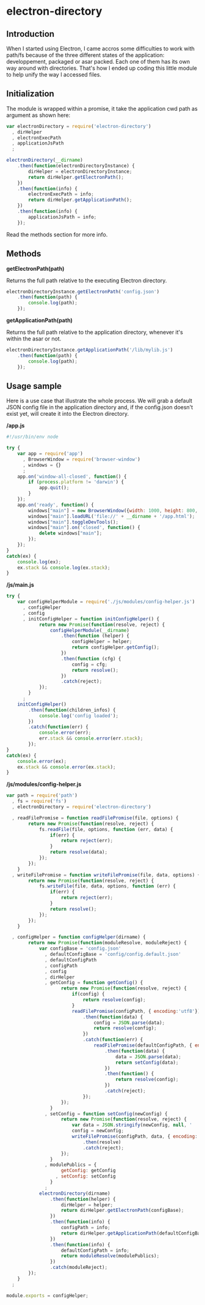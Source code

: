 # electron-directory

## Introduction
When I started using Electron, I came accros some difficulties to work with path/fs because of the three different states of the application: developpement, packaged or asar packed.
Each one of them has its own way around with directories. That's how I ended up coding this little module to help unify the way I accessed files.


## Initialization
The module is wrapped within a promise, it take the application cwd path as argument as shown here:

```javascript
var electronDirectory = require('electron-directory')
  , dirHelper
  , electronExecPath
  , applicationJsPath
  ;

electronDirectory(__dirname)
    .then(function(electronDirectoryInstance) {
        dirHelper = electronDirectoryInstance;
        return dirHelper.getElectronPath();
    })
    .then(function(info) {
        electronExecPath = info;        
        return dirHelper.getApplicationPath();
    })
    .then(function(info) {
        applicationJsPath = info;
    });
```
Read the methods section for more info.

## Methods
**getElectronPath(path)**

Returns the full path relative to the executing Electron directory.

```javascript
electronDirectoryInstance.getElectronPath('config.json')
    .then(function(path) {
        console.log(path);
    });
```

**getApplicationPath(path)**

Returns the full path relative to the application directory, whenever it's within the asar or not.

```javascript
electronDirectoryInstance.getApplicationPath('/lib/mylib.js')
    .then(function(path) {
        console.log(path);
    });
```

## Usage sample
Here is a use case that illustrate the whole process. We will grab a default JSON config file in the application directory and, if the config.json doesn't exist yet, will create it into the Electron directory.

**/app.js**
```javascript
#!/usr/bin/env node

try {
    var app = require('app')
      , BrowserWindow = require('browser-window') 
      , windows = {}
      ;
    app.on('window-all-closed', function() {
        if (process.platform != 'darwin') {
            app.quit();
        }
    });
    app.on('ready', function() {
        windows["main"] = new BrowserWindow({width: 1000, height: 800, title: "Electron Directory Sample", defaultEncoding: "utf8"});
        windows["main"].loadURL('file://' + __dirname + '/app.html');
        windows["main"].toggleDevTools();
        windows["main"].on('closed', function() {
            delete windows["main"];
        });
    });
}
catch(ex) {
    console.log(ex);
    ex.stack && console.log(ex.stack);
}

```

**/js/main.js**
```javascript
try {
    var configHelperModule = require('./js/modules/config-helper.js')
      , configHelper
      , config
      , initConfigHelper = function initConfigHelper() {
            return new Promise(function(resolve, reject) {
                configHelperModule(__dirname)
                    .then(function (helper) {
                        configHelper = helper;
                        return configHelper.getConfig();
                    })
                    .then(function (cfg) {
                        config = cfg;
                        return resolve();
                    })
                    .catch(reject);
            });
        }
      ;
    initConfigHelper()
        .then(function(children_infos) {
            console.log('config loaded');
        })
        .catch(function(err) {
            console.error(err);
            err.stack && console.error(err.stack);
        });
}
catch(ex) {
    console.error(ex);
    ex.stack && console.error(ex.stack);
}
```

**/js/modules/config-helper.js**
```javascript
var path = require('path')
  , fs = require('fs')
  , electronDirectory = require('electron-directory')

  , readFilePromise = function readFilePromise(file, options) {
        return new Promise(function(resolve, reject) {
            fs.readFile(file, options, function (err, data) {
                if(err) {
                    return reject(err);
                }
                return resolve(data);
            });
        });
    }
  , writeFilePromise = function writeFilePromise(file, data, options) {
        return new Promise(function(resolve, reject) {
            fs.writeFile(file, data, options, function (err) {
                if(err) {
                    return reject(err);
                }
                return resolve();
            });
        });
    }

  , configHelper = function configHelper(dirname) {
        return new Promise(function(moduleResolve, moduleReject) {
            var configBase = 'config.json'
              , defaultConfigBase = 'config/config.default.json'
              , defaultConfigPath
              , configPath
              , config
              , dirHelper
              , getConfig = function getConfig() {
                    return new Promise(function(resolve, reject) {
                        if(config) {
                            return resolve(config);
                        }
                        readFilePromise(configPath, { encoding:'utf8'})
                            .then(function(data) {
                                config = JSON.parse(data);
                                return resolve(config);
                            })
                            .catch(function(err) {
                                readFilePromise(defaultConfigPath, { encoding:'utf8'})
                                    .then(function(data) {
                                        data = JSON.parse(data);
                                        return setConfig(data);
                                    })
                                    .then(function() {
                                        return resolve(config);
                                    })
                                    .catch(reject);
                            });
                    });
                }
              , setConfig = function setConfig(newConfig) {
                    return new Promise(function(resolve, reject) {
                        var data = JSON.stringify(newConfig, null, '    ');
                        config = newConfig;
                        writeFilePromise(configPath, data, { encoding:'utf8', flag : 'w+'})
                            .then(resolve)
                            .catch(reject);
                    });
                }
              , modulePublics = {
                    getConfig: getConfig
                  , setConfig: setConfig
                }
              ;
            electronDirectory(dirname)
                .then(function(helper) {
                    dirHelper = helper;
                    return dirHelper.getElectronPath(configBase);
                })
                .then(function(info) {
                    configPath = info;
                    return dirHelper.getApplicationPath(defaultConfigBase);
                })
                .then(function(info) {
                    defaultConfigPath = info;
                    return moduleResolve(modulePublics);
                })
                .catch(moduleReject);
        });
    }
  ;

module.exports = configHelper;
```